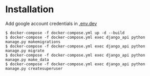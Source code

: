 Installation
============

Add google account credentials in [.env.dev](https://github.com/II9tka/garpix/blob/master/.env.dev)

    $ docker-compose -f docker-compose.yml up -d --build
    $ docker-compose -f docker-compose.yml exec django_api python manage.py makemigrations
    $ docker-compose -f docker-compose.yml exec django_api python manage.py migrate
    $ docker-compose -f docker-compose.yml exec django_api python manage.py make_data
    $ docker-compose -f docker-compose.yml exec django_api python manage.py createsuperuser